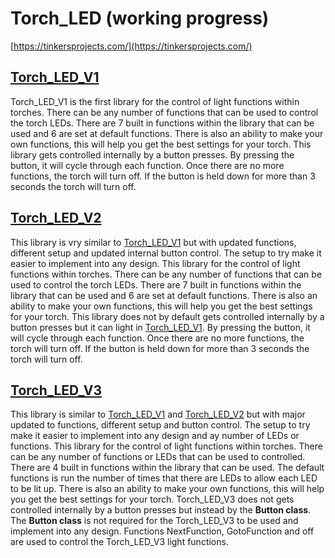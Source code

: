 # Torch_LED (working progress)
[https://tinkersprojects.com/](https://tinkersprojects.com/)



## [Torch_LED_V1](https://github.com/tinkersprojects/Torch_LED/tree/master/Torch_LED_V1)
Torch_LED_V1 is the first library for the control of light functions within torches. There can be any number of functions that can be used to control the torch LEDs. There are 7 built in functions within the library that can be used and 6 are set at default functions. There is also an ability to make your own functions, this will help you get the best settings for your torch. 
This library gets controlled internally by a button presses. By pressing the button, it will cycle through each function. Once there are no more functions, the torch will turn off. If the button is held down for more than 3 seconds the torch will turn off.

## [Torch_LED_V2](https://github.com/tinkersprojects/Torch_LED/tree/master/Torch_LED_V2)
This library is vry similar to [Torch_LED_V1](https://github.com/tinkersprojects/Torch_LED/tree/master/Torch_LED_V1) but with updated functions, different setup and updated internal button control. The setup to try make it easier to implement into any design. 
This library for the control of light functions within torches. There can be any number of functions that can be used to control the torch LEDs. There are 7 built in functions within the library that can be used and 6 are set at default functions. There is also an ability to make your own functions, this will help you get the best settings for your torch. 
This library does not by default gets controlled internally by a button presses but it can light in [Torch_LED_V1](https://github.com/tinkersprojects/Torch_LED/tree/master/Torch_LED_V1). By pressing the button, it will cycle through each function. Once there are no more functions, the torch will turn off. If the button is held down for more than 3 seconds the torch will turn off.

## [Torch_LED_V3](https://github.com/tinkersprojects/Torch_LED/tree/master/Torch_LED_V3)
This library is similar to [Torch_LED_V1](https://github.com/tinkersprojects/Torch_LED/tree/master/Torch_LED_V1) and [Torch_LED_V2](https://github.com/tinkersprojects/Torch_LED/tree/master/Torch_LED_V2) but with major updated  to functions, different setup and  button control. The setup to try make it easier to implement into any design and ay number of LEDs or functions. 
This library for the control of light functions within torches. There can be any number of functions or LEDs that can be used to controlled. There are 4 built in functions within the library that can be used. The default functions is run the number of times that there are LEDs to allow each LED to be lit up. There is also an ability to make your own functions, this will help you get the best settings for your torch. 
Torch_LED_V3 does not gets controlled internally by a button presses but instead by the **Button class**. The **Button class** is not required for the Torch_LED_V3 to be used and implement into any design. Functions NextFunction, GotoFunction and off are used to control the Torch_LED_V3 light functions.
